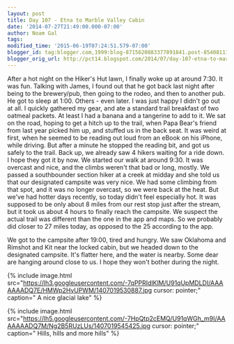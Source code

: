 ```yaml
---
layout: post
title: Day 107 - Etna to Marble Valley Cabin
date: '2014-07-27T21:49:00.000-07:00'
author: Noam Gal
tags:
modified_time: '2015-06-19T07:24:51.579-07:00'
blogger_id: tag:blogger.com,1999:blog-8715620883377891841.post-8540811191458924295
blogger_orig_url: http://pct14.blogspot.com/2014/07/day-107-etna-to-marble-valley-cabin.html
---
```


 After a hot night on the Hiker's Hut lawn, I finally woke up at around 7:30. It was fun.
 Talking with James,
 I found out that he got back last night after being to the brewery/pub, then going to the rodeo, and then to another
 pub. He got to sleep at 1:00. Others - even later. I was just happy I didn't go out at all.
 I quickly gathered
 my gear, and ate a standard trail breakfast of two oatmeal packets. At least I had a banana and a tangerine to add
 to it. We sat on the road, hoping to get a hitch up to the trail, when Papa Bear's friend from last year picked him
 up, and stuffed us in the back seat. It was weird at first, when he seemed to be reading out loud from an eBook on
 his iPhone, while driving. But after a minute he stopped the reading bit, and got us safely to the trail.
 Back
 up, we already saw 4 hikers waiting for a ride down. I hope they got it by now. We started our walk at around 9:30.
 It was overcast and nice, and the climbs weren't that bad or long, mostly.
 We passed a southbounder section
 hiker at a creek at midday and she told us that our designated campsite was very nice.
 We had some climbing
 from that spot, and it was no longer overcast, so we were back at the heat. But we've had hotter days recently, so
 today didn't feel especially hot.
 It was supposed to be only about 8 miles from our rest stop just after the
 stream, but it took us about 4 hours to finally reach the campsite. We suspect the actual trail was different than
 the one in the app and maps. So we probably did closer to 27 miles today, as opposed to the 25 according to the app.

 We got to the campsite after 19:00, tired and hungry. We saw Oklahoma and Rimshot and Kit near the locked cabin, but
 we headed down to the designated campsite. It's flatter here, and the water is nearby. Some dear are hanging around
 close to us. I hope they won't bother during the night.

 
{% include image.html src="https://lh3.googleusercontent.com/-7qPPRIdlKlM/U91qUpMDLDI/AAAAAAADQ7E/HMWp2HyUPWM/1407019530887.jpg cursor: pointer;" caption=" A nice glacial lake" %}

 

 
{% include image.html src="https://lh5.googleusercontent.com/-7HpQtp2cEMQ/U91qWGh_m9I/AAAAAAADQ7M/Ng2B5RUzLUs/1407019545425.jpg cursor: pointer;" caption=" Hills, hills and more hills" %}

